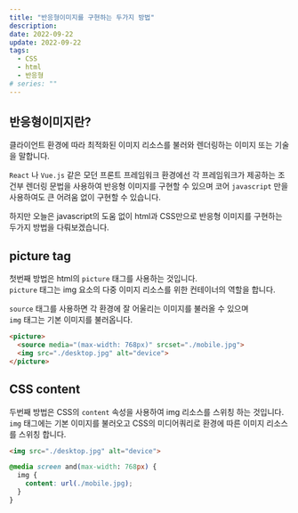 ```yaml
---
title: "반응형이미지를 구현하는 두가지 방법"
description:
date: 2022-09-22
update: 2022-09-22
tags:
  - CSS
  - html
  - 반응형
# series: ""
---
```


## 반응형이미지란?

클라이언트 환경에 따라 최적화된 이미지 리소스를 불러와 렌더링하는 이미지 또는 기술을 말합니다.

`React` 나 `Vue.js` 같은 모던 프론트 프레임워크 환경에선 각 프레임워크가 제공하는 조건부 렌더링 문법을 사용하여 반응형 이미지를 구현할 수 있으며
코어 `javascript` 만을 사용하여도 큰 어려움 없이 구현할 수 있습니다.

하지만 오늘은 javascript의 도움 없이 html과 CSS만으로 반응형 이미지를 구현하는 두가지 방법을 다뤄보겠습니다.

## picture tag

첫번째 방법은 html의 `picture` 태그를 사용하는 것입니다.<br>
`picture` 태그는 img 요소의 다중 이미지 리소스를 위한 컨테이너의 역할을 합니다.

`source` 태그를 사용하면 각 환경에 잘 어울리는 이미지를 불러올 수 있으며<br>
`img` 태그는 기본 이미지를 불러옵니다.

```html
<picture>
  <source media="(max-width: 768px)" srcset="./mobile.jpg">
  <img src="./desktop.jpg" alt="device">
</picture>
```

## CSS content

두번째 방법은 CSS의 `content` 속성을 사용하여 img 리소스를 스위칭 하는 것입니다.<br>
`img` 태그에는 기본 이미지를 불러오고 CSS의 미디어쿼리로 환경에 따른 이미지 리소스를 스위칭 합니다.

```html
<img src="./desktop.jpg" alt="device">
```

```CSS
@media screen and(max-width: 768px) {
  img {
    content: url(./mobile.jpg);
  }
}
```